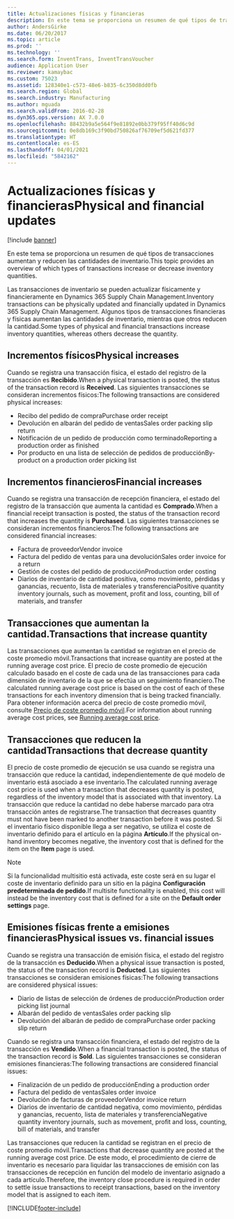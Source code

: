 ```yaml
---
title: Actualizaciones físicas y financieras
description: En este tema se proporciona un resumen de qué tipos de transacciones aumentan y reducen las cantidades de inventario.
author: AndersGirke
ms.date: 06/20/2017
ms.topic: article
ms.prod: ''
ms.technology: ''
ms.search.form: InventTrans, InventTransVoucher
audience: Application User
ms.reviewer: kamaybac
ms.custom: 75023
ms.assetid: 128340e1-c573-48e6-b835-6c350d8dd0fb
ms.search.region: Global
ms.search.industry: Manufacturing
ms.author: mguada
ms.search.validFrom: 2016-02-28
ms.dyn365.ops.version: AX 7.0.0
ms.openlocfilehash: 88432b9a5e564f9e81892e0bb379f95ff40d6c9d
ms.sourcegitcommit: 0e8db169c3f90bd750826af76709ef5d621fd377
ms.translationtype: HT
ms.contentlocale: es-ES
ms.lasthandoff: 04/01/2021
ms.locfileid: "5842162"
---
```

# <a name="physical-and-financial-updates"></a><span data-ttu-id="8eec7-103">Actualizaciones físicas y financieras</span><span class="sxs-lookup"><span data-stu-id="8eec7-103">Physical and financial updates</span></span>

[!include [banner](../includes/banner.md)]

<span data-ttu-id="8eec7-104">En este tema se proporciona un resumen de qué tipos de transacciones aumentan y reducen las cantidades de inventario.</span><span class="sxs-lookup"><span data-stu-id="8eec7-104">This topic provides an overview of which types of transactions increase or decrease inventory quantities.</span></span> 

<span data-ttu-id="8eec7-105">Las transacciones de inventario se pueden actualizar físicamente y financieramente en Dynamics 365 Supply Chain Management.</span><span class="sxs-lookup"><span data-stu-id="8eec7-105">Inventory transactions can be physically updated and financially updated in Dynamics 365 Supply Chain Management.</span></span> <span data-ttu-id="8eec7-106">Algunos tipos de transacciones financieras y físicas aumentan las cantidades de inventario, mientras que otros reducen la cantidad.</span><span class="sxs-lookup"><span data-stu-id="8eec7-106">Some types of physical and financial transactions increase inventory quantities, whereas others decrease the quantity.</span></span>

## <a name="physical-increases"></a><span data-ttu-id="8eec7-107">Incrementos físicos</span><span class="sxs-lookup"><span data-stu-id="8eec7-107">Physical increases</span></span>
<span data-ttu-id="8eec7-108">Cuando se registra una transacción física, el estado del registro de la transacción es **Recibido**.</span><span class="sxs-lookup"><span data-stu-id="8eec7-108">When a physical transaction is posted, the status of the transaction record is **Received**.</span></span> <span data-ttu-id="8eec7-109">Las siguientes transacciones se consideran incrementos físicos:</span><span class="sxs-lookup"><span data-stu-id="8eec7-109">The following transactions are considered physical increases:</span></span>

-   <span data-ttu-id="8eec7-110">Recibo del pedido de compra</span><span class="sxs-lookup"><span data-stu-id="8eec7-110">Purchase order receipt</span></span>
-   <span data-ttu-id="8eec7-111">Devolución en albarán del pedido de ventas</span><span class="sxs-lookup"><span data-stu-id="8eec7-111">Sales order packing slip return</span></span>
-   <span data-ttu-id="8eec7-112">Notificación de un pedido de producción como terminado</span><span class="sxs-lookup"><span data-stu-id="8eec7-112">Reporting a production order as finished</span></span>
-   <span data-ttu-id="8eec7-113">Por producto en una lista de selección de pedidos de producción</span><span class="sxs-lookup"><span data-stu-id="8eec7-113">By-product on a production order picking list</span></span>

## <a name="financial-increases"></a><span data-ttu-id="8eec7-114">Incrementos financieros</span><span class="sxs-lookup"><span data-stu-id="8eec7-114">Financial increases</span></span>
<span data-ttu-id="8eec7-115">Cuando se registra una transacción de recepción financiera, el estado del registro de la transacción que aumenta la cantidad es **Comprado**.</span><span class="sxs-lookup"><span data-stu-id="8eec7-115">When a financial receipt transaction is posted, the status of the transaction record that increases the quantity is **Purchased**.</span></span> <span data-ttu-id="8eec7-116">Las siguientes transacciones se consideran incrementos financieros:</span><span class="sxs-lookup"><span data-stu-id="8eec7-116">The following transactions are considered financial increases:</span></span>

-   <span data-ttu-id="8eec7-117">Factura de proveedor</span><span class="sxs-lookup"><span data-stu-id="8eec7-117">Vendor invoice</span></span>
-   <span data-ttu-id="8eec7-118">Factura del pedido de ventas para una devolución</span><span class="sxs-lookup"><span data-stu-id="8eec7-118">Sales order invoice for a return</span></span>
-   <span data-ttu-id="8eec7-119">Gestión de costes del pedido de producción</span><span class="sxs-lookup"><span data-stu-id="8eec7-119">Production order costing</span></span>
-   <span data-ttu-id="8eec7-120">Diarios de inventario de cantidad positiva, como movimiento, pérdidas y ganancias, recuento, lista de materiales y transferencia</span><span class="sxs-lookup"><span data-stu-id="8eec7-120">Positive quantity inventory journals, such as movement, profit and loss, counting, bill of materials, and transfer</span></span>

## <a name="transactions-that-increase-quantity"></a><span data-ttu-id="8eec7-121">Transacciones que aumentan la cantidad.</span><span class="sxs-lookup"><span data-stu-id="8eec7-121">Transactions that increase quantity</span></span>
<span data-ttu-id="8eec7-122">Las transacciones que aumentan la cantidad se registran en el precio de coste promedio móvil.</span><span class="sxs-lookup"><span data-stu-id="8eec7-122">Transactions that increase quantity are posted at the running average cost price.</span></span> <span data-ttu-id="8eec7-123">El precio de coste promedio de ejecución calculado basado en el coste de cada una de las transacciones para cada dimensión de inventario de la que se efectúa un seguimiento financiero.</span><span class="sxs-lookup"><span data-stu-id="8eec7-123">The calculated running average cost price is based on the cost of each of these transactions for each inventory dimension that is being tracked financially.</span></span> <span data-ttu-id="8eec7-124">Para obtener información acerca del precio de coste promedio móvil, consulte [Precio de coste promedio móvil](running-average-cost-price.md).</span><span class="sxs-lookup"><span data-stu-id="8eec7-124">For information about running average cost prices, see [Running average cost price](running-average-cost-price.md).</span></span>

## <a name="transactions-that-decrease-quantity"></a><span data-ttu-id="8eec7-125">Transacciones que reducen la cantidad</span><span class="sxs-lookup"><span data-stu-id="8eec7-125">Transactions that decrease quantity</span></span>
<span data-ttu-id="8eec7-126">El precio de coste promedio de ejecución se usa cuando se registra una transacción que reduce la cantidad, independientemente de qué modelo de inventario está asociado a ese inventario.</span><span class="sxs-lookup"><span data-stu-id="8eec7-126">The calculated running average cost price is used  when a transaction that decreases quantity is posted, regardless of the inventory model that is associated with that inventory.</span></span> <span data-ttu-id="8eec7-127">La transacción que reduce la cantidad no debe haberse marcado para otra transacción antes de registrarse.</span><span class="sxs-lookup"><span data-stu-id="8eec7-127">The transaction that decreases quantity must not have been marked to another transaction before it was posted.</span></span> <span data-ttu-id="8eec7-128">Si el inventario físico disponible llega a ser negativo, se utiliza el coste de inventario definido para el artículo en la página **Artículo**.</span><span class="sxs-lookup"><span data-stu-id="8eec7-128">If the physical on-hand inventory becomes negative, the inventory cost that is defined for the item on the **Item** page is used.</span></span> 

> [!NOTE]
> <span data-ttu-id="8eec7-129">Si la funcionalidad multisitio está activada, este coste será en su lugar el coste de inventario definido para un sitio en la página **Configuración predeterminada de pedido**.</span><span class="sxs-lookup"><span data-stu-id="8eec7-129">If multisite functionality is enabled, this cost will instead be the inventory cost that is defined for a site on the **Default order settings** page.</span></span>

## <a name="physical-issues-vs-financial-issues"></a><span data-ttu-id="8eec7-130">Emisiones físicas frente a emisiones financieras</span><span class="sxs-lookup"><span data-stu-id="8eec7-130">Physical issues vs. financial issues</span></span>
<span data-ttu-id="8eec7-131">Cuando se registra una transacción de emisión física, el estado del registro de la transacción es **Deducido**.</span><span class="sxs-lookup"><span data-stu-id="8eec7-131">When a physical issue transaction is posted, the status of the transaction record is **Deducted**.</span></span> <span data-ttu-id="8eec7-132">Las siguientes transacciones se consideran emisiones físicas:</span><span class="sxs-lookup"><span data-stu-id="8eec7-132">The following transactions are considered physical issues:</span></span>

-   <span data-ttu-id="8eec7-133">Diario de listas de selección de órdenes de producción</span><span class="sxs-lookup"><span data-stu-id="8eec7-133">Production order picking list journal</span></span>
-   <span data-ttu-id="8eec7-134">Albarán del pedido de ventas</span><span class="sxs-lookup"><span data-stu-id="8eec7-134">Sales order packing slip</span></span>
-   <span data-ttu-id="8eec7-135">Devolución del albarán de pedido de compra</span><span class="sxs-lookup"><span data-stu-id="8eec7-135">Purchase order packing slip return</span></span>

<span data-ttu-id="8eec7-136">Cuando se registra una transacción financiera, el estado del registro de la transacción es **Vendido**.</span><span class="sxs-lookup"><span data-stu-id="8eec7-136">When a financial transaction is posted, the status of the transaction record is **Sold**.</span></span> <span data-ttu-id="8eec7-137">Las siguientes transacciones se consideran emisiones financieras:</span><span class="sxs-lookup"><span data-stu-id="8eec7-137">The following transactions are considered financial issues:</span></span>

-   <span data-ttu-id="8eec7-138">Finalización de un pedido de producción</span><span class="sxs-lookup"><span data-stu-id="8eec7-138">Ending a production order</span></span>
-   <span data-ttu-id="8eec7-139">Factura del pedido de ventas</span><span class="sxs-lookup"><span data-stu-id="8eec7-139">Sales order invoice</span></span>
-   <span data-ttu-id="8eec7-140">Devolución de facturas de proveedor</span><span class="sxs-lookup"><span data-stu-id="8eec7-140">Vendor invoice return</span></span>
-   <span data-ttu-id="8eec7-141">Diarios de inventario de cantidad negativa, como movimiento, pérdidas y ganancias, recuento, lista de materiales y transferencia</span><span class="sxs-lookup"><span data-stu-id="8eec7-141">Negative quantity inventory journals, such as movement, profit and loss, counting, bill of materials, and transfer</span></span>

<span data-ttu-id="8eec7-142">Las transacciones que reducen la cantidad se registran en el precio de coste promedio móvil.</span><span class="sxs-lookup"><span data-stu-id="8eec7-142">Transactions that decrease quantity are posted at the running average cost price.</span></span> <span data-ttu-id="8eec7-143">De este modo, el procedimiento de cierre de inventario es necesario para liquidar las transacciones de emisión con las transacciones de recepción en función del modelo de inventario asignado a cada artículo.</span><span class="sxs-lookup"><span data-stu-id="8eec7-143">Therefore, the inventory close procedure is required in order to settle issue transactions to receipt transactions, based on the inventory model that is assigned to each item.</span></span>


[!INCLUDE[footer-include](../../includes/footer-banner.md)]